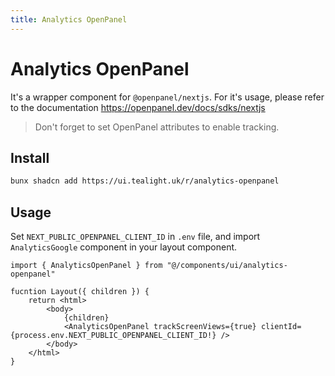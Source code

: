 ```yaml
---
title: Analytics OpenPanel
---
```

# Analytics OpenPanel

It's a wrapper component for `@openpanel/nextjs`. For it's usage, please refer to the documentation
https://openpanel.dev/docs/sdks/nextjs

> Don't forget to set OpenPanel attributes to enable tracking.

## Install
```bash
bunx shadcn add https://ui.tealight.uk/r/analytics-openpanel
```

## Usage

Set `NEXT_PUBLIC_OPENPANEL_CLIENT_ID` in `.env` file, and import `AnalyticsGoogle` component in your layout component.

```tsx {1,7}
import { AnalyticsOpenPanel } from "@/components/ui/analytics-openpanel"

fucntion Layout({ children }) {
    return <html>
        <body>
            {children}
            <AnalyticsOpenPanel trackScreenViews={true} clientId={process.env.NEXT_PUBLIC_OPENPANEL_CLIENT_ID!} />
        </body>
    </html>
}
```
